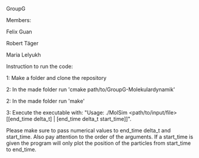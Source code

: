 GroupG

Members:

Felix Guan

Robert Täger

Maria Lelyukh

Instruction to run the code:

1: Make a folder and clone the repository 

2: In the made folder run 'cmake path/to/GroupG-Molekulardynamik'

2: In the made folder run 'make'

3: Execute the executable with: "Usage: ./MolSim <path/to/input/file> [[end_time delta_t] | [end_time delta_t start_time]]".

Please make sure to pass numerical values to end_time delta_t and start_time. Also pay attention to the order of the arguments. If a start_time is given the program will only plot the position of the particles from start_time to end_time.
